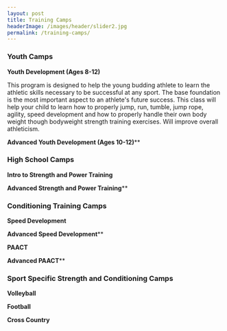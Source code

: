 ```yaml
---
layout: post
title: Training Camps
headerImage: /images/header/slider2.jpg
permalink: /training-camps/
---
```


### Youth Camps

**Youth Development (Ages 8-12)**

This program is designed to help the young budding athlete to learn the athletic skills necessary to be successful at any sport. The base foundation is the most important aspect to an athlete\'s future success. This class will help your child to learn how to properly jump, run, tumble, jump rope, agility, speed development and how to properly handle their own body weight though bodyweight strength training exercises. Will improve overall athleticism.

**Advanced Youth Development (Ages 10-12)****



### High School Camps
 
**Intro to Strength and Power Training**



**Advanced Strength and Power Training****



### Conditioning Training Camps

**Speed Development**



**Advanced Speed Development****



**PAACT**



**Advanced PAACT****




### Sport Specific Strength and Conditioning Camps

**Volleyball**



**Football**



**Cross Country**


